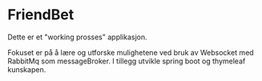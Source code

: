 # FriendBet

Dette er et "working prosses" applikasjon.

Fokuset er på å lære og utforske mulighetene ved bruk av Websocket med RabbitMq som messageBroker.
I tillegg utvikle spring boot og thymeleaf kunskapen. 

